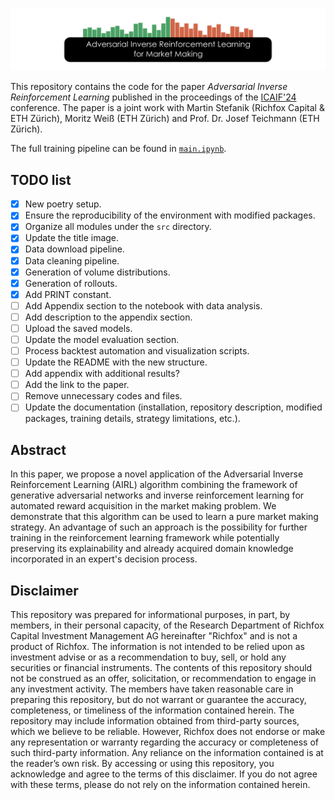 ![Adversarial Inverse Reinforcement Learning for Market Making](.images/title_image.png)

This repository contains the code for the paper *Adversarial Inverse Reinforcement Learning* published in the proceedings of the [ICAIF'24](https://ai-finance.org/) conference. The paper is a joint work with Martin Stefanik (Richfox Capital &  ETH Zürich), Moritz Weiß (ETH Zürich) and Prof. Dr. Josef Teichmann (ETH Zürich).

The full training pipeline can be found in [`main.ipynb`](main.ipynb).

## TODO list

- [x] New poetry setup.
- [x] Ensure the reproducibility of the environment with modified packages.
- [x] Organize all modules under the `src` directory.
- [x] Update the title image.
- [x] Data download pipeline.
- [x] Data cleaning pipeline.
- [x] Generation of volume distributions.
- [x] Generation of rollouts.
- [x] Add PRINT constant.
- [ ] Add Appendix section to the notebook with data analysis.
- [ ] Add description to the appendix section.
- [ ] Upload the saved models.
- [ ] Update the model evaluation section.
- [ ] Process backtest automation and visualization scripts.
- [ ] Update the README with the new structure.
- [ ] Add appendix with additional results?
- [ ] Add the link to the paper.
- [ ] Remove unnecessary codes and files.
- [ ] Update the documentation (installation, repository description, modified packages, training details, strategy limitations, etc.).

## Abstract

In this paper, we propose a novel application of the Adversarial Inverse Reinforcement Learning (AIRL) algorithm combining the framework of generative adversarial networks and inverse reinforcement learning for automated reward acquisition in the market making problem. We demonstrate that this algorithm can be used to learn a pure market making strategy. An advantage of such an approach is the possibility for further training in the reinforcement learning framework while potentially preserving its explainability and already acquired domain knowledge incorporated in an expert's decision process.

## Disclaimer

This repository was prepared for informational purposes, in part, by members, in their personal capacity, of the Research Department of Richfox Capital Investment Management AG hereinafter "Richfox" and is not a product of Richfox. The information is not intended to be relied upon as investment advise or as a recommendation to buy, sell, or hold any securities or financial instruments. The contents of this repository should not be construed as an offer, solicitation, or recommendation to engage in any investment activity. The members have taken reasonable care in preparing this repository, but do not warrant or guarantee the accuracy, completeness, or timeliness of the information contained herein. The repository may include information obtained from third-party sources, which we believe to be reliable. However, Richfox does not endorse or make any representation or warranty regarding the accuracy or completeness of such third-party information. Any reliance on the information contained is at the reader’s own risk. By accessing or using this repository, you acknowledge and agree to the terms of this disclaimer. If you do not agree with these terms, please do not rely on the information contained herein.
